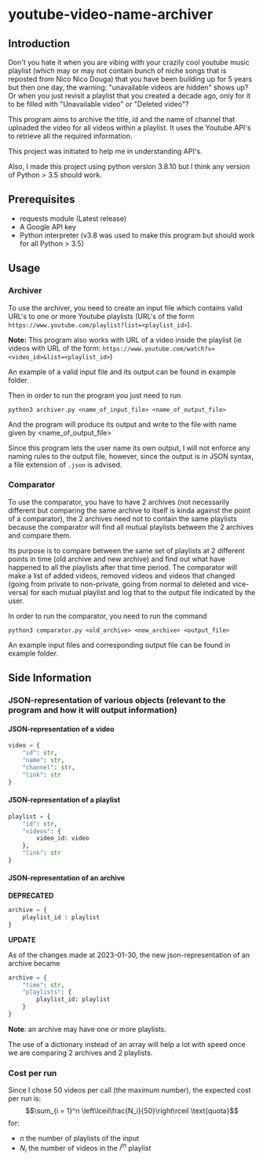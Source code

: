 # youtube-video-name-archiver

## Introduction
Don't you hate it when you are vibing with your crazily cool youtube music playlist (which may or may not contain bunch of niche songs that is reposted from Nico Nico Douga) 
that you have been building up for 5 years but then one day, the warning: "unavailable videos are hidden" shows up? Or when you just revisit a playlist that you created a decade ago,
only for it to be filled with "Unavailable video" or "Deleted video"? 

This program aims to archive the title, id and the name of channel that uploaded the video for all videos within a playlist.
It uses the Youtube API's to retrieve all the required information.

This project was initiated to help me in understanding API's.

Also, I made this project using python version 3.8.10 but I think any version of Python > 3.5 should work.

## Prerequisites
- requests module (Latest release)
- A Google API key
- Python interpreter (v3.8 was used to make this program but should work for all Python > 3.5)

## Usage
### Archiver
To use the archiver, you need to create an input file which contains valid URL's to one or more Youtube playlists (URL's of the form `https://www.youtube.com/playlist?list=<playlist_id>`).

__Note:__ This program also works with URL of a video inside the playlist (ie videos with URL of the form: `https://www.youtube.com/watch?v=<video_id>&list=<playlist_id>`)

An example of a valid input file and its output can be found in example folder.

Then in order to run the program you just need to run

```
python3 archiver.py <name_of_input_file> <name_of_output_file>
```

And the program will produce its output and write to the file with name given by <name_of_output_file>

Since this program lets the user name its own output, I will not enforce any naming rules to the output file, however, since the output is in JSON syntax, a file extension of `.json` is advised.


### Comparator
To use the comparator, you have to have 2 archives (not necessarily different but comparing the same archive to itself is kinda against the point of a comparator), the 2 archives need not to contain the same playlists because the comparator will find all mutual playlists between the 2 archives and compare them.

Its purpose is to compare between the same set of playlists at 2 different points in time (old archive and new archive) and find out what have happened to all the playlists after that time period. The comparator will make a list of added videos, removed videos and videos that changed (going from private to non-private, going from normal to deleted and vice-versa) for each mutual playlist and log that to the output file indicated by the user.

In order to run the comparator, you need to run the command

```
python3 comparator.py <old_archive> <new_archive> <output_file>
```

An example input files and corresponding output file can be found in example folder.

## Side Information

### JSON-representation of various objects (relevant to the program and how it will output information)

#### JSON-representation of a video

```python
video = {
	"id": str,
	"name": str,
	"channel": str,
	"link": str
}
```

#### JSON-representation of a playlist

```python
playlist = {
	"id": str,
	"videos": {
		video_id: video
	},
	"link": str
}
```

#### JSON-representation of an archive
**DEPRECATED**
```python
archive = {
	playlist_id : playlist
}
```

**UPDATE**

As of the changes made at 2023-01-30, the new json-representation of an archive became
```python
archive = {
	"time": str,
	"playlists": {
		playlist_id: playlist
	}
}
```

__Note__: an archive may have one or more playlists.

The use of a dictionary instead of an array will help a lot with speed once we are comparing 2 archives and 2 playlists.

### Cost per run
Since I chose 50 videos per call (the maximum number), the expected cost per run is:
$$\sum_{i = 1}^n \left\lceil\frac{N_i}{50}\right\rceil \text{quota}$$ 
for: 
- $n$ the number of playlists of the input
- $N_i$ the number of videos in the $i^{th}$ playlist